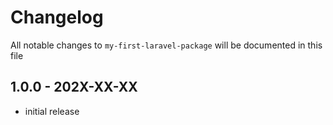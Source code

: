 # Changelog

All notable changes to `my-first-laravel-package` will be documented in this file

## 1.0.0 - 202X-XX-XX

- initial release
